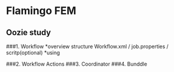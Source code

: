 # Flamingo FEM
## Oozie study
###1. Workflow
*overview
structure
Workflow.xml / job.properties / scritp(optional)
*using
  
###2. Workflow Actions
###3. Coordinator
###4. Bunddle

